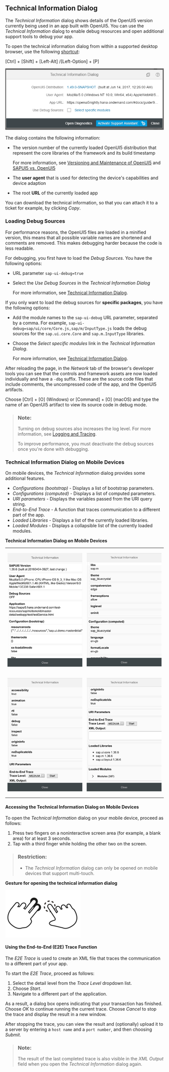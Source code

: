 <!-- loio616a3ef07f554e20a3adf749c11f64e9 -->

## Technical Information Dialog

The *Technical Information* dialog shows details of the OpenUI5 version currently being used in an app built with OpenUI5. You can use the *Technical Information* dialog to enable debug resources and open additional support tools to debug your app.

To open the technical information dialog from within a supported desktop browser, use the following [shortcut](../02_Read-Me-First/keyboard-shortcuts-for-openui5-tools-154844c.md):

[Ctrl\] + [Shift\] + [Left-Alt\] /[Left-Option\] + [P\] 

![](images/loio8bf9780408674588af6d33eb6cebadab_LowRes.png)

The dialog contains the following information:

-   The version number of the currently loaded OpenUI5 distribution that represent the core libraries of the framework and its build timestamp

    For more information, see [Versioning and Maintenance of OpenUI5](../02_Read-Me-First/versioning-and-maintenance-of-openui5-91f0214.md) and [SAPUI5 vs. OpenUI5](../02_Read-Me-First/sapui5-vs-openui5-5982a97.md)

-   The **user agent** that is used for detecting the device's capabilities and device adaption

-   The root **URL** of the currently loaded app


You can download the technical information, so that you can attach it to a ticket for example, by clicking *Copy*.

<a name="copyda1306a437244116b156c4428b3c5b5f"/>

<!-- copyda1306a437244116b156c4428b3c5b5f -->

### Loading Debug Sources

For performance reasons, the OpenUI5 files are loaded in a minified version, this means that all possible variable names are shortened and comments are removed. This makes debugging harder because the code is less readable.

For debugging, you first have to load the *Debug Sources*. You have the following options:

-   URL parameter `sap-ui-debug=true`

-   Select the *Use Debug Sources* in the *Technical Information Dialog*

    For more information, see [Technical Information Dialog](technical-information-dialog-616a3ef.md#loio616a3ef07f554e20a3adf749c11f64e9).


If you only want to load the debug sources for **specific packages**, you have the following options:

-   Add the module names to the `sap-ui-debug` URL parameter, separated by a comma. For example, `sap-ui-debug=sap/ui/core/Core.js,sap/m/InputType.js` loads the debug sources for the `sap.ui.core.Core` and `sap.m.InputType` libraries.

-   Choose the *Select specific modules* link in the *Technical Information Dialog*.

    For more information, see [Technical Information Dialog](technical-information-dialog-616a3ef.md#loio616a3ef07f554e20a3adf749c11f64e9).


After reloading the page, in the *Network* tab of the browser's developer tools you can see that the controls and framework assets are now loaded individually and have a `-dbg` suffix. These are the source code files that include comments, the uncompressed code of the app, and the OpenUI5 artifacts.

Choose [Ctrl\] + [O\]  \(Windows\) or [Command\] + [O\]  \(macOS\) and type the name of an OpenUI5 artifact to view its source code in debug mode.

> ### Note:  
> Turning on debug sources also increases the log level. For more information, see [Logging and Tracing](logging-and-tracing-9f4d62c.md).
> 
> To improve performance, you must deactivate the debug sources once you're done with debugging.

<a name="loiob5dcf47c7d4a4228ab40d77f835648e3"/>

<!-- loiob5dcf47c7d4a4228ab40d77f835648e3 -->

### Technical Information Dialog on Mobile Devices

On mobile devices, the *Technical Information* dialog provides some additional features.



-   *Configurations \(bootstrap\)* - Displays a list of bootstrap parameters.
-   *Configurations \(computed\)* - Displays a list of computed parameters.
-   *URI parameters* - Displays the variables passed from the URI query string.
-   *End-to-End Trace* - A function that traces communication to a different part of the app.
-   *Loaded Libraries* - Displays a list of the currently loaded libraries.
-   *Loaded Modules* - Displays a collapsible list of the currently loaded modules.

**Technical Information Dialog on Mobile Devices**


<table>
<tr>
<td valign="top">

![Technical Information in Mobile App](images/loiof11a08225adf4264a9ec9cbc2daad467_LowRes.jpg)

</td>
<td valign="top">

![Technical Information in Mobile App](images/loiod1e10c1bbf3d4983b8c2e39db7dbcdb0_LowRes.jpg)

</td>
</tr>
<tr>
<td valign="top">

![Technical Information in Mobile App](images/loioca7ba5f050484b99bede25b6c720ce30_LowRes.jpg)

</td>
<td valign="top">

![Technical Information in Mobile App](images/loiofc573fe3283d4e6da322a54e70bda756_LowRes.jpg)

</td>
</tr>
</table>



#### Accessing the Technical Information Dialog on Mobile Devices

To open the *Technical Information* dialog on your mobile device, proceed as follows:

1.  Press two fingers on a noninteractive screen area \(for example, a blank area\) for at least 3 seconds.
2.  Tap with a third finger while holding the other two on the screen.

> ### Restriction:  
> -   The *Technical Information* dialog can only be opened on mobile devices that support multi-touch.

  
  
**Gesture for opening the technical information dialog**

![](images/loiodf42057180444e1ca483af61049f0555_LowRes.png "Gesture for opening the technical information dialog")



#### Using the End-to-End \(E2E\) Trace Function

The *E2E Trace* is used to create an XML file that traces the communication to a different part of your app.

To start the *E2E Trace*, proceed as follows:

1.  Select the detail level from the *Trace Level* dropdown list.
2.  Choose *Start*.
3.  Navigate to a different part of the application.

As a result, a dialog box opens indicating that your transaction has finished. Choose *OK* to continue running the current trace. Choose *Cancel* to stop the trace and display the result in a new window.

After stopping the trace, you can view the result and \(optionally\) upload it to a server by entering a `host name` and a `port number`, and then choosing *Submit*.

> ### Note:  
> The result of the last completed trace is also visible in the *XML Output* field when you open the *Technical Information* dialog again.

